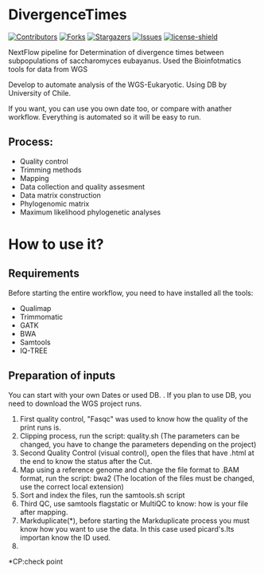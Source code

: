 # DivergenceTimes
[![Contributors][contributors-shield]][contributors-url]
[![Forks][forks-shield]][forks-url]
[![Stargazers][stars-shield]][stars-url]
[![Issues][issues-shield]][issues-url]
[![license-shield]][license-url]

NextFlow pipeline for Determination of divergence times between subpopulations of saccharomyces eubayanus. Used the Bioinfotmatics tools for data from WGS

Develop to automate analysis of the WGS-Eukaryotic. Using DB by University of Chile.

If you want, you can use you own date too, or compare with anather workflow. Everything is automated so it will be easy to run.

## Process:

* Quality control
* Trimming methods
* Mapping
* Data collection and quality assesment
* Data matrix construction
* Phylogenomic matrix
* Maximum likelihood phylogenetic analyses

# How to use it?

## Requirements

Before starting the entire workflow, you need to have installed all the tools:

* Qualimap
* Trimmomatic
* GATK
* BWA
* Samtools
* IQ-TREE

## Preparation of inputs

You can start with your own Dates or used DB.
. If you plan to use DB, you need to download the WGS project runs.

 1. First quality control, "Fasqc" was used to know how the quality of the print runs is.
 2. Clipping process, run the script: quality.sh (The parameters can be changed, you have to change the parameters depending on the project)
 3. Second Quality Control (visual control), open the files that have .html at the end to know the status after the Cut.
 4. Map using a reference genome and change the file format to .BAM format, run the script: bwa2 (The location of the files must be changed, use the correct local extension)
 5. Sort and index the files, run the samtools.sh script
 6. Third QC, use samtools flagstatic or MultiQC to know: how is your file after mapping.
 7. Markduplicate(*), before starting the Markduplicate process you must know how you want to use the data. In this case used picard's.Its importan know the ID used.
 8.  
 
 *CP:check point

[contributors-shield]: https://img.shields.io/github/contributors/jimmlucas/DIvergenceTimes.svg?style=for-the-badge
[contributors-url]: https://github.com/jimmlucas/DIvergenceTimes/graphs/contributors

[forks-shield]: https://img.shields.io/github/forks/jimmlucas/DIvergenceTimes.svg?style=for-the-badge
[forks-url]: https://github.com/jimmlucas/DIvergenceTimes/network/members

[stars-shield]: https://img.shields.io/github/stars/jimmlucas/DIvergenceTimes.svg?style=for-the-badge
[stars-url]: https://github.com/gjimmlucas/DIvergenceTimes/stargazers

[issues-shield]: https://img.shields.io/github/issues/jimmlucas/DIvergenceTimes.svg?style=for-the-badge
[issues-url]: https://github.com/jimmlucas/DIvergenceTimes/issues

[license-shield]: https://img.shields.io/github/license/jimmlucas/DIvergenceTimes.svg?style=for-the-badge
[license-url]: https://github.com/jimmlucas/DIvergenceTimes/blob/master/LICENSE.txt
